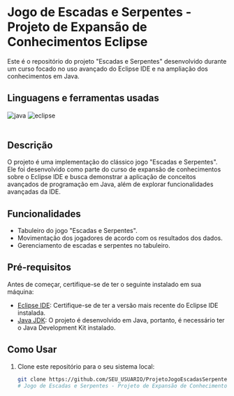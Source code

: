 # Jogo de Escadas e Serpentes - Projeto de Expansão de Conhecimentos Eclipse

Este é o repositório do projeto "Escadas e Serpentes" desenvolvido durante um curso focado no uso avançado do Eclipse IDE e na ampliação dos conhecimentos em Java.

## Linguagens e ferramentas  usadas
<div >
      <img align="center" alt="java" src="https://img.shields.io/badge/Java-ED8B00?style=for-the-badge&logo=java&logoColor=white">
      <img align="center" alt="eclipse" src="https://img.shields.io/badge/Eclipse-2C2255?style=for-the-badge&logo=eclipse&logoColor=white">
</div><br>

## Descrição

O projeto é uma implementação do clássico jogo "Escadas e Serpentes". Ele foi desenvolvido como parte do curso de expansão de conhecimentos sobre o Eclipse IDE e busca demonstrar a aplicação de conceitos avançados de programação em Java, além de explorar funcionalidades avançadas da IDE.

## Funcionalidades

- Tabuleiro do jogo "Escadas e Serpentes".
- Movimentação dos jogadores de acordo com os resultados dos dados.
- Gerenciamento de escadas e serpentes no tabuleiro.

## Pré-requisitos

Antes de começar, certifique-se de ter o seguinte instalado em sua máquina:

- [Eclipse IDE](https://www.eclipse.org/downloads/): Certifique-se de ter a versão mais recente do Eclipse IDE instalada.
- [Java JDK](https://www.oracle.com/java/technologies/javase-downloads.html): O projeto é desenvolvido em Java, portanto, é necessário ter o Java Development Kit instalado.

## Como Usar

1. Clone este repositório para o seu sistema local:
   ```sh
   git clone https://github.com/SEU_USUARIO/ProjetoJogoEscadasSerpentes.git
   # Jogo de Escadas e Serpentes - Projeto de Expansão de Conhecimentos Eclipse


